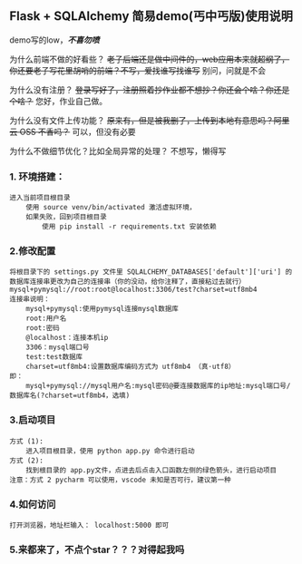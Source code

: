 ## Flask + SQLAlchemy 简易demo(丐中丐版)使用说明

demo写的low，**_不喜勿喷_**

为什么前端不做的好看些？
    ~~老子后端还是做中间件的，web应用本来就超纲了，你还要老子写花里胡哨的前端？不写，爱找谁写找谁写~~
    别问，问就是不会

为什么没有注册？
    ~~登录写好了，注册照着抄作业都不想抄？你还会个啥？你还是个啥？~~
    您好，作业自己做。

为什么没有文件上传功能？
    ~~原来有，但是被我删了，上传到本地有意思吗？阿里云 OSS 不香吗？~~
    可以，但没有必要

为什么不做细节优化？比如全局异常的处理？
    不想写，懒得写

### 1. 环境搭建：
    进入当前项目根目录
        使用 source venv/bin/activated 激活虚拟环境，
        如果失败，回到项目根目录
            使用 pip install -r requirements.txt 安装依赖
            
### 2.修改配置
    将根目录下的 settings.py 文件里 SQLALCHEMY_DATABASES['default']['uri'] 的数据库连接串更改为自己的连接串（你的没动，给你注释了，直接粘过去就行）
    mysql+pymysql://root:root@localhost:3306/test?charset=utf8mb4
    连接串说明：
        mysql+pymysql:使用pymysql连接mysql数据库
        root:用户名
        root:密码
        @localhost：连接本机ip
        3306：mysql端口号
        test:test数据库
        charset=utf8mb4:设置数据库编码方式为 utf8mb4 （真·utf8）
    即：
        mysql+pymysql://mysql用户名:mysql密码@要连接数据库的ip地址:mysql端口号/数据库名(?charset=utf8mb4，选填)
        
### 3.启动项目
    方式 (1):
        进入项目根目录，使用 python app.py 命令进行启动
    方式 (2):
        找到根目录的 app.py文件，点进去后点击入口函数左侧的绿色箭头，进行启动项目
    注意：方式 2 pycharm 可以使用，vscode 未知是否可行，建议第一种
    
### 4.如何访问
    打开浏览器，地址栏输入： localhost:5000 即可

### 5.来都来了，不点个star？？？对得起我吗